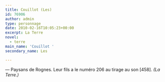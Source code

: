 ```yaml
---
title: Couillot (Les)
id: 76906
author: admin
type: personnage
date: 2010-02-16T10:05:23+00:00
excerpt: La Terre
novel:
  - terre
main_name: 'Couillot '
secondary_name: Les

---
```

— Paysans de Rognes. Leur fils a le numéro 206 au tirage au son [458]. _(La Terre.)_